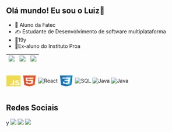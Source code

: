 ## Olá mundo! Eu sou o Luiz👾

- 📕 Aluno da Fatec
- ✍ Estudante de Desenvolvimento de software multiplataforma
- 🎉19y
- 📘Ex-aluno do Instituto Proa

| ![](http://github-profile-summary-cards.vercel.app/api/cards/stats?username=luiz4513&theme=nord_dark) | ![](http://github-profile-summary-cards.vercel.app/api/cards/repos-per-language?username=luiz4513&hide=Html&theme=nord_dark) | ![](http://github-profile-summary-cards.vercel.app/api/cards/most-commit-language?username=luiz4513&theme=nord_dark) |
| :-: | :-: | :-: |
 
  
<div style="display: inline_block"><br>
  <img align="center" alt="Js" height="30" width="40" src="https://raw.githubusercontent.com/devicons/devicon/master/icons/javascript/javascript-plain.svg">
  <img align="center" alt="HTML" height="30" width="40" src="https://raw.githubusercontent.com/devicons/devicon/master/icons/html5/html5-original.svg">
  <img align="center" alt="React" height="30" width="40" src="https://cdn.jsdelivr.net/gh/devicons/devicon/icons/react/react-original.svg">
  <img align="center" alt="CSS" height="30" width="40" src="https://raw.githubusercontent.com/devicons/devicon/master/icons/css3/css3-original.svg">
  <img align="center" alt="SQL" height="30" width="40" src="https://cdn.jsdelivr.net/gh/devicons/devicon/icons/mysql/mysql-plain.svg">
  <img align="center" alt="Java" height="60" width="40" src="https://cdn.jsdelivr.net/gh/devicons/devicon/icons/java/java-original.svg">
  <img align="center" alt="Java" height="60" width="40" src="https://cdn.jsdelivr.net/gh/devicons/devicon/icons/python/python-original.svg">
</div>
 <br>
  
  ## Redes Sociais
  <div>   y
  <a href="https://www.instagram.com/luiz_badain/" target="_blank"><img src="https://img.shields.io/badge/-Instagram-%23E4405F?style=for-the-badge&logo=instagram&logoColor=white" target="_blank"></a>
  <a href=https://www.linkedin.com/in/luiz-felipy-badain-oliveira-costa/ target="_blank"><img src="https://img.shields.io/badge/-LinkedIn-%230077B5?style=for-the-badge&logo=linkedin&logoColor=white" target="_blank"></a>   
  <a href ="luizbadain02@gmail.com"><img src="https://img.shields.io/badge/-Gmail-%23333?style=for-the-badge&logo=gmail&logoColor=white" target="_blank"></a>  
  </div> 
  

    
    
  
